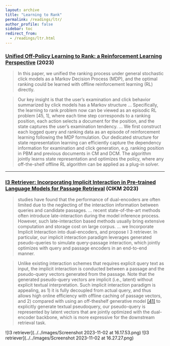 ```yaml
---
layout: archive
title: "Learning to Rank"
permalink: /readings/ltr/
author_profile: false
sidebar: toc
redirect_from:
  - /readings/ltr.html
---
```


### [Unified Off-Policy Learning to Rank: a Reinforcement Learning Perspective](https://arxiv.org/pdf/2306.07528.pdf) (2023)

> In this paper, we unified the ranking process under general stochastic click models as a Markov Decision Process (MDP), and the optimal ranking
could be learned with offline reinforcement learning (RL) directly.

> Our key insight is that the user’s examination and click behavior
summarized by click models has a Markov structure ...
Specifically, the learning to rank problem
now can be viewed as an episodic RL problem [45, 1], where each time step corresponds to a
ranking position, each action selects a document for the position, and the state captures the user’s
examination tendency.
...
We first construct each logged query and ranking data as an episode of reinforcement learning following the MDP formulation. Our dedicated structure for state representation
learning can efficiently capture the dependency information for examination and click generation,
e.g. ranking position in PBM and previous documents in CM and DCM. The algorithm jointly learns
state representation and optimizes the policy, where any off-the-shelf offline RL algorithm can be
applied as a plug-in solver. 

---
### [I3 Retriever: Incorporating Implicit Interaction in Pre-trained Language Models for Passage Retrieval](https://arxiv.org/pdf/2306.02371.pdf) (CIKM 2023)

> studies have
found that the performance of dual-encoders are often limited due
to the neglecting of the interaction information between queries
and candidate passages.
...
recent state-of-the-art methods often introduce late-interaction during the model inference process. However,
such late-interaction based methods usually bring extensive computation and storage cost on large corpus. 
...
we Incorporate Implicit Interaction
into dual-encoders, and propose I
3
retriever. In particular, our implicit interaction paradigm leverages generated pseudo-queries to
simulate query-passage interaction, which jointly optimizes with
query and passage encoders in an end-to-end manner.

>  Unlike existing interaction schemes that requires
explicit query text as input, the implicit interaction is conducted
between a passage and the pseudo-query vectors generated from the
passage. Note that the generated pseudo-query vectors are implicit
(i.e., latent) without explicit textual interpretation. Such implicit
interaction paradigm is appealing, as 1) it is fully decoupled from
actual query, and thus allows high online efficiency with offline
caching of passage vectors, and 2) compared with using an off-theshelf generative model [[41]](https://cs.uwaterloo.ca/~jimmylin/publications/Nogueira_Lin_2019_docTTTTTquery-v2.pdf) to explicitly generate textual pseudoquery, our pseudo-query is represented by latent vectors that are
jointly optimized with the dual-encoder backbone, which is more
expressive for the downstream retrieval task.

![I3 retriever](../../images/Screenshot 2023-11-02 at 16.17.53.png)
![I3 retriever](../../images/Screenshot 2023-11-02 at 16.27.27.png)
